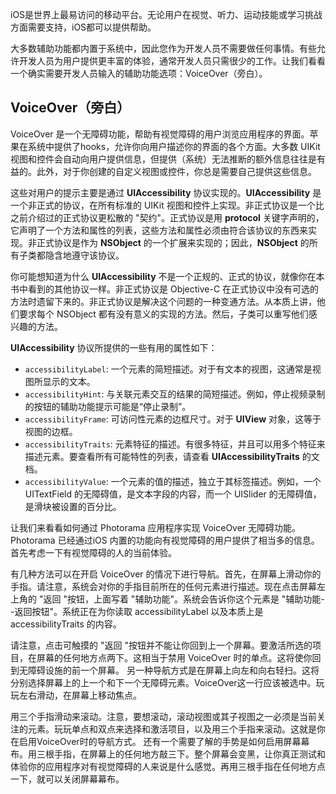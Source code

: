 iOS是世界上最易访问的移动平台。无论用户在视觉、听力、运动技能或学习挑战方面需要支持，iOS都可以提供帮助。

大多数辅助功能都内置于系统中，因此您作为开发人员不需要做任何事情。有些允许开发人员为用户提供更丰富的体验，通常开发人员只需很少的工作。让我们看看一个确实需要开发人员输入的辅助功能选项：VoiceOver（旁白）。

## VoiceOver（旁白）

VoiceOver 是一个无障碍功能，帮助有视觉障碍的用户浏览应用程序的界面。苹果在系统中提供了hooks，允许你向用户描述你的界面的各个方面。大多数 UIKit 视图和控件会自动向用户提供信息，但提供（系统）无法推断的额外信息往往是有益的。此外，对于你创建的自定义视图或控件，你总是需要自己提供这些信息。

这些对用户的提示主要是通过 **UIAccessibility** 协议实现的。**UIAccessibility** 是一个非正式的协议，在所有标准的 UIKit 视图和控件上实现。非正式协议是一个比之前介绍过的正式协议更松散的 "契约"。正式协议是用 **protocol** 关键字声明的，它声明了一个方法和属性的列表，这些方法和属性必须由符合该协议的东西来实现。非正式协议是作为 **NSObject** 的一个扩展来实现的；因此，**NSObject** 的所有子类都隐含地遵守该协议。

你可能想知道为什么 **UIAccessibility** 不是一个正规的、正式的协议，就像你在本书中看到的其他协议一样。非正式协议是 Objective-C 在正式协议中没有可选的方法时遗留下来的。非正式协议是解决这个问题的一种变通方法。从本质上讲，他们要求每个 NSObject 都有没有意义的实现的方法。然后，子类可以重写他们感兴趣的方法。

**UIAccessibility** 协议所提供的一些有用的属性如下：

* `accessibilityLabel`: 一个元素的简短描述。对于有文本的视图，这通常是视图所显示的文本。
* `accessibilityHint`: 与关联元素交互的结果的简短描述。例如，停止视频录制的按钮的辅助功能提示可能是“停止录制”。
* `accessibilityFrame`: 可访问性元素的边框尺寸。对于 **UIView** 对象，这等于视图的边框。
* `accessibilityTraits`: 元素特征的描述。有很多特征，并且可以用多个特征来描述元素。要查看所有可能特性的列表，请查看 **UIAccessibilityTraits** 的文档。
* `accessibilityValue`: 一个元素的值的描述，独立于其标签描述。例如，一个 UITextField 的无障碍值，是文本字段的内容，而一个 UISlider 的无障碍值，是滑块被设置的百分比。

让我们来看看如何通过 Photorama 应用程序实现 VoiceOver 无障碍功能。Photorama 已经通过iOS 内置的功能向有视觉障碍的用户提供了相当多的信息。首先考虑一下有视觉障碍的人的当前体验。



有几种方法可以在开启 VoiceOver 的情况下进行导航。首先，在屏幕上滑动你的手指。请注意，系统会对你的手指目前所在的任何元素进行描述。现在点击屏幕左上角的 "返回 "按钮，上面写着 "辅助功能"。系统会告诉你这个元素是 "辅助功能--返回按钮"。系统正在为你读取 accessibilityLabel 以及本质上是 accessibilityTraits 的内容。

请注意，点击可触摸的 "返回 "按钮并不能让你回到上一个屏幕。要激活所选的项目，在屏幕的任何地方点两下。这相当于禁用 VoiceOver 时的单点。这将使你回到无障碍设施的前一个屏幕。
另一种导航方式是在屏幕上向左和向右轻扫。这将分别选择屏幕上的上一个和下一个无障碍元素。VoiceOver这一行应该被选中。玩玩左右滑动，在屏幕上移动焦点。

用三个手指滑动来滚动。注意，要想滚动，滚动视图或其子视图之一必须是当前关注的元素。玩玩单点和双点来选择和激活项目，以及用三个手指来滚动。这就是你在启用VoiceOver时的导航方式。
还有一个需要了解的手势是如何启用屏幕幕布。用三根手指，在屏幕上的任何地方敲三下。整个屏幕会变黑，让你真正测试和体验你的应用程序对有视觉障碍的人来说是什么感觉。再用三根手指在任何地方点一下，就可以关闭屏幕幕布。